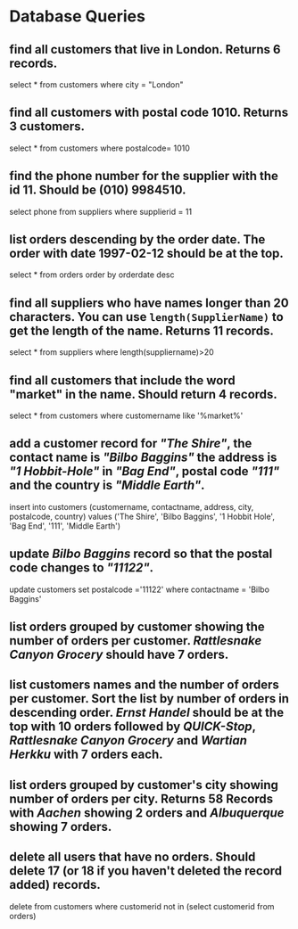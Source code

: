 # Database Queries

## find all customers that live in London. Returns 6 records.

select * from customers where city = "London"

## find all customers with postal code 1010. Returns 3 customers.

select * from customers where postalcode= 1010

## find the phone number for the supplier with the id 11. Should be (010) 9984510.

select phone from suppliers where supplierid = 11

## list orders descending by the order date. The order with date 1997-02-12 should be at the top.

select * from orders order by orderdate desc

## find all suppliers who have names longer than 20 characters. You can use `length(SupplierName)` to get the length of the name. Returns 11 records.

select * from suppliers where length(suppliername)>20

## find all customers that include the word "market" in the name. Should return 4 records.

select * from customers where customername like '%market%'

## add a customer record for _"The Shire"_, the contact name is _"Bilbo Baggins"_ the address is _"1 Hobbit-Hole"_ in _"Bag End"_, postal code _"111"_ and the country is _"Middle Earth"_.

insert into customers (customername, contactname, address, city, postalcode, country) values ('The Shire', 'Bilbo Baggins', '1 Hobbit Hole', 'Bag End', '111', 'Middle Earth')

## update _Bilbo Baggins_ record so that the postal code changes to _"11122"_.

update customers set postalcode ='11122' where contactname = 'Bilbo Baggins' 

## list orders grouped by customer showing the number of orders per customer. _Rattlesnake Canyon Grocery_ should have 7 orders.

## list customers names and the number of orders per customer. Sort the list by number of orders in descending order. _Ernst Handel_ should be at the top with 10 orders followed by _QUICK-Stop_, _Rattlesnake Canyon Grocery_ and _Wartian Herkku_ with 7 orders each.

## list orders grouped by customer's city showing number of orders per city. Returns 58 Records with _Aachen_ showing 2 orders and _Albuquerque_ showing 7 orders.

## delete all users that have no orders. Should delete 17 (or 18 if you haven't deleted the record added) records.

delete from customers where customerid not in (select customerid from orders)
